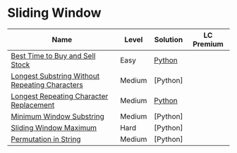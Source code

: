 # Sliding Window

| Name                                                                                                                            | Level  | Solution | LC Premium |
| ------------------------------------------------------------------------------------------------------------------------------- | ------ | -------- | ---------- |
| [Best Time to Buy and Sell Stock](https://leetcode.com/problems/best-time-to-buy-and-sell-stock/)                               | Easy   | [Python](./121%20-%20best%20time.py) |            |
| [Longest Substring Without Repeating Characters](https://leetcode.com/problems/longest-substring-without-repeating-characters/) | Medium | [Python] |            |
| [Longest Repeating Character Replacement](https://leetcode.com/problems/longest-repeating-character-replacement/)               | Medium | [Python](./424.py) |            |
| [Minimum Window Substring](https://leetcode.com/problems/minimum-window-substring/)                                             | Medium | [Python] |            |
| [Sliding Window Maximum](https://leetcode.com/problems/sliding-window-maximum/)                                                 | Hard   | [Python] |            |
| [Permutation in String](https://leetcode.com/problems/permutation-in-string/)                                                   | Medium | [Python] |            |
